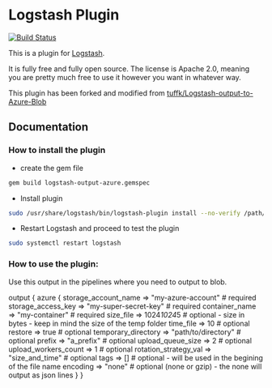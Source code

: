# Logstash Plugin
[![Build Status](https://travis-ci.org/paulpc/Logstash-output-to-Azure-Blob.svg?branch=master)](https://travis-ci.org/paulpc/Logstash-output-to-Azure-Blob)

This is a plugin for [Logstash](https://github.com/elastic/logstash).

It is fully free and fully open source. The license is Apache 2.0, meaning you are pretty much free to use it however you want in whatever way.

This plugin has been forked and modified from [tuffk/Logstash-output-to-Azure-Blob](https://github.com/tuffk/Logstash-output-to-Azure-Blob)
## Documentation

### How to install the plugin
- create the gem file
```sh
gem build logstash-output-azure.gemspec
```
- Install plugin
```sh
sudo /usr/share/logstash/bin/logstash-plugin install --no-verify /path/to/gem/file/logstash-output-azure-[version].gem
```
- Restart Logstash and proceed to test the plugin
```sh
sudo systemctl restart logstash
```
### How to use the plugin:
Use this output in the pipelines where you need to output to blob. 

output {
     azure {
        storage_account_name => "my-azure-account"    # required
        storage_access_key => "my-super-secret-key"   # required
        container_name => "my-container"              # required
        size_file => 1024*1024*5                      # optional - size in bytes - keep in mind the size of the temp folder
        time_file => 10                               # optional
        restore => true                               # optional
        temporary_directory => "path/to/directory"    # optional 
        prefix => "a_prefix"                          # optional
        upload_queue_size => 2                        # optional
        upload_workers_count => 1                     # optional
        rotation_strategy_val => "size_and_time"      # optional
        tags => []                                    # optional - will be used in the begining of the file name
        encoding => "none"                            # optional (none or gzip) - the none will output as json lines
      }
    }
